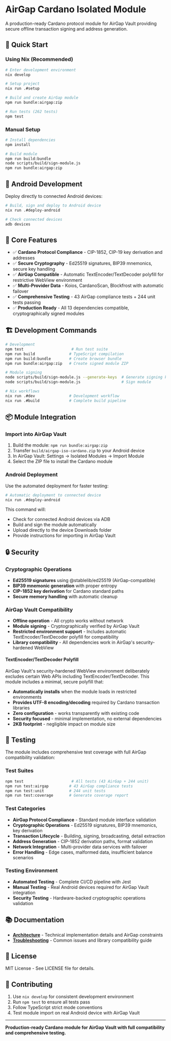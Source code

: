 # AirGap Cardano Isolated Module

A production-ready Cardano protocol module for AirGap Vault providing secure offline transaction signing and address generation.

## 🚀 Quick Start

### Using Nix (Recommended)

```bash
# Enter development environment
nix develop

# Setup project
nix run .#setup

# Build and create AirGap module
npm run bundle:airgap:zip

# Run tests (262 tests)
npm test
```

### Manual Setup

```bash
# Install dependencies
npm install

# Build module
npm run build:bundle
node scripts/build/sign-module.js
npm run bundle:airgap:zip
```

## 📱 Android Development

Deploy directly to connected Android devices:

```bash
# Build, sign and deploy to Android device
nix run .#deploy-android

# Check connected devices
adb devices
```

## 🔧 Core Features

- ✅ **Cardano Protocol Compliance** - CIP-1852, CIP-19 key derivation and addresses
- ✅ **Secure Cryptography** - Ed25519 signatures, BIP39 mnemonics, secure key handling
- ✅ **AirGap Compatible** - Automatic TextEncoder/TextDecoder polyfill for restrictive WebView environment
- ✅ **Multi-Provider Data** - Koios, CardanoScan, Blockfrost with automatic failover
- ✅ **Comprehensive Testing** - 43 AirGap compliance tests + 244 unit tests passing
- ✅ **Production Ready** - All 13 dependencies compatible, cryptographically signed modules

## 🏗️ Development Commands

```bash
# Development
npm test                     # Run test suite
npm run build               # TypeScript compilation  
npm run build:bundle        # Create browser bundle
npm run bundle:airgap:zip   # Create signed module ZIP

# Module signing
node scripts/build/sign-module.js --generate-keys  # Generate signing keys
node scripts/build/sign-module.js                  # Sign module

# Nix workflows
nix run .#dev               # Development workflow
nix run .#build             # Complete build pipeline
```

## 📦 Module Integration

### Import into AirGap Vault

1. Build the module: `npm run bundle:airgap:zip`
2. Transfer `build/airgap-iso-cardano.zip` to your Android device
3. In AirGap Vault: Settings → Isolated Modules → Import Module
4. Select the ZIP file to install the Cardano module

### Android Deployment

Use the automated deployment for faster testing:

```bash
# Automatic deployment to connected device
nix run .#deploy-android
```

This command will:
- Check for connected Android devices via ADB
- Build and sign the module automatically  
- Upload directly to the device Downloads folder
- Provide instructions for importing in AirGap Vault

## 🔒 Security

### Cryptographic Operations
- **Ed25519 signatures** using @stablelib/ed25519 (AirGap-compatible)
- **BIP39 mnemonic generation** with proper entropy
- **CIP-1852 key derivation** for Cardano standard paths
- **Secure memory handling** with automatic cleanup

### AirGap Vault Compatibility
- **Offline operation** - All crypto works without network
- **Module signing** - Cryptographically verified by AirGap Vault
- **Restricted environment support** - Includes automatic TextEncoder/TextDecoder polyfill for compatibility
- **Library compatibility** - All dependencies work in AirGap's security-hardened WebView

#### TextEncoder/TextDecoder Polyfill
AirGap Vault's security-hardened WebView environment deliberately excludes certain Web APIs including TextEncoder/TextDecoder. This module includes a minimal, secure polyfill that:

- **Automatically installs** when the module loads in restricted environments
- **Provides UTF-8 encoding/decoding** required by Cardano transaction libraries
- **Zero configuration** - works transparently with existing code
- **Security focused** - minimal implementation, no external dependencies
- **2KB footprint** - negligible impact on module size

## 🧪 Testing

The module includes comprehensive test coverage with full AirGap compatibility validation:

### Test Suites
```bash
npm test                     # All tests (43 AirGap + 244 unit)
npm run test:airgap         # 43 AirGap compliance tests
npm run test:unit           # 244 unit tests
npm run test:coverage       # Generate coverage report
```

### Test Categories
- **AirGap Protocol Compliance** - Standard module interface validation
- **Cryptographic Operations** - Ed25519 signatures, BIP39 mnemonics, key derivation
- **Transaction Lifecycle** - Building, signing, broadcasting, detail extraction
- **Address Generation** - CIP-1852 derivation paths, format validation
- **Network Integration** - Multi-provider data services with failover
- **Error Handling** - Edge cases, malformed data, insufficient balance scenarios

### Testing Environment
- **Automated Testing** - Complete CI/CD pipeline with Jest
- **Manual Testing** - Real Android devices required for AirGap Vault integration
- **Security Testing** - Hardware-backed cryptographic operations validation

## 📚 Documentation

- **[Architecture](docs/ARCHITECTURE.md)** - Technical implementation details and AirGap constraints
- **[Troubleshooting](docs/TROUBLESHOOTING.md)** - Common issues and library compatibility guide

## 📄 License

MIT License - See LICENSE file for details.

## 🤝 Contributing

1. Use `nix develop` for consistent development environment
2. Run `npm test` to ensure all tests pass
3. Follow TypeScript strict mode conventions
4. Test module import on real Android device with AirGap Vault

---

**Production-ready Cardano module for AirGap Vault with full compatibility and comprehensive testing.**